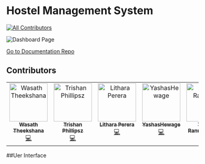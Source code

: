 # Hostel Management System
<!-- ALL-CONTRIBUTORS-BADGE:START - Do not remove or modify this section -->
[![All Contributors](https://img.shields.io/badge/all_contributors-5-orange.svg?style=flat-square)](#contributors-)
<!-- ALL-CONTRIBUTORS-BADGE:END -->

![Dashboard Page](https://github.com/WasathTheekshana/Hostel_Management_System/assets/91784445/c02d3a96-f8cc-4865-bc56-4a1d10881c7e)


[Go to Documentation Repo](https://github.com/WasathTheekshana/hostel-management-system-documentation)


## Contributors



<!-- ALL-CONTRIBUTORS-LIST:START - Do not remove or modify this section -->
<!-- prettier-ignore-start -->
<!-- markdownlint-disable -->
<table>
  <tbody>
    <tr>
      <td align="center" valign="top" width="14.28%"><a href="http://www.wasath.me"><img src="https://avatars.githubusercontent.com/u/91784445?v=4?s=100" width="100px;" alt="Wasath Theekshana"/><br /><sub><b>Wasath Theekshana</b></sub></a><br /><a href="https://github.com/WasathTheekshana/Hostel_Management_System/commits?author=WasathTheekshana" title="Code">💻</a></td>
      <td align="center" valign="top" width="14.28%"><a href="https://github.com/Shenon69"><img src="https://avatars.githubusercontent.com/u/105484461?v=4?s=100" width="100px;" alt="Trishan Phillipsz"/><br /><sub><b>Trishan Phillipsz</b></sub></a><br /><a href="https://github.com/WasathTheekshana/Hostel_Management_System/commits?author=Shenon69" title="Code">💻</a></td>
      <td align="center" valign="top" width="14.28%"><a href="https://github.com/Lithara"><img src="https://avatars.githubusercontent.com/u/113939177?v=4?s=100" width="100px;" alt="Lithara Perera"/><br /><sub><b>Lithara Perera</b></sub></a><br /><a href="https://github.com/WasathTheekshana/Hostel_Management_System/commits?author=Lithara" title="Code">💻</a></td>
      <td align="center" valign="top" width="14.28%"><a href="https://github.com/YashasHewage"><img src="https://avatars.githubusercontent.com/u/114513150?v=4?s=100" width="100px;" alt="YashasHewage"/><br /><sub><b>YashasHewage</b></sub></a><br /><a href="https://github.com/WasathTheekshana/Hostel_Management_System/commits?author=YashasHewage" title="Code">💻</a></td>
      <td align="center" valign="top" width="14.28%"><a href="https://github.com/yasithranusha"><img src="https://avatars.githubusercontent.com/u/105517489?v=4?s=100" width="100px;" alt="Yasith Ranusha Silva"/><br /><sub><b>Yasith Ranusha Silva</b></sub></a><br /><a href="https://github.com/WasathTheekshana/Hostel_Management_System/commits?author=yasithranusha" title="Code">💻</a></td>
    </tr>
  </tbody>
</table>

<!-- markdownlint-restore -->
<!-- prettier-ignore-end -->

<!-- ALL-CONTRIBUTORS-LIST:END -->


##Uer Interface



